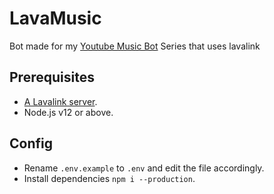 # LavaMusic
Bot made for my [Youtube Music Bot](https://) Series that uses lavalink

## Prerequisites
- [A Lavalink server](https://github.com/freyacodes/Lavalink#server-configuration).
- Node.js v12 or above.

## Config
- Rename `.env.example` to `.env` and edit the file accordingly.
- Install dependencies `npm i --production`.


